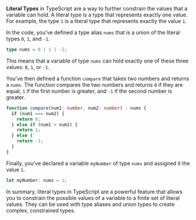 **Literal Types** in TypeScript are a way to further constrain the values that a variable can hold. A literal type is a type that represents exactly one value. For example, the type `1` is a literal type that represents exactly the value `1`.

In the code, you've defined a type alias `nums` that is a union of the literal types `0`, `1`, and `-1`.

```typescript
type nums = 0 | 1 | -1;
```

This means that a variable of type `nums` can hold exactly one of these three values: `0`, `1`, or `-1`.

You've then defined a function `compare` that takes two numbers and returns a `nums`. The function compares the two numbers and returns `0` if they are equal, `1` if the first number is greater, and `-1` if the second number is greater.

```typescript
function compare(num1: number, num2: number) : nums {
  if (num1 === num2) {
    return 0;
  } else if (num1 > num2) {
    return 1;
  } else {
    return -1;
  }
}
```

Finally, you've declared a variable `myNumber` of type `nums` and assigned it the value `1`.

```typescript
let myNumber: nums = 1;
```

In summary, literal types in TypeScript are a powerful feature that allows you to constrain the possible values of a variable to a finite set of literal values. They can be used with type aliases and union types to create complex, constrained types.